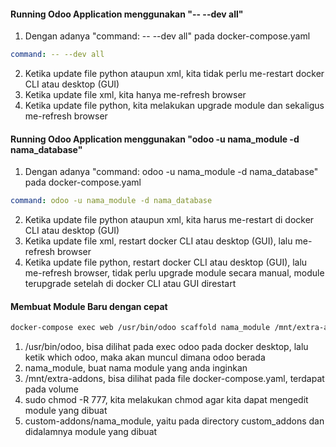 
#### Running Odoo Application menggunakan "-- --dev all"
1. Dengan adanya "command: -- --dev all" pada docker-compose.yaml
```yaml
command: -- --dev all
```
2. Ketika update file python ataupun xml, kita tidak perlu me-restart docker CLI atau desktop (GUI)
3. Ketika update file xml, kita hanya me-refresh browser
4. Ketika update file python, kita melakukan upgrade module dan sekaligus me-refresh browser

#### Running Odoo Application menggunakan "odoo -u nama_module -d nama_database"
1. Dengan adanya "command: odoo -u nama_module -d nama_database" pada docker-compose.yaml
```yaml
command: odoo -u nama_module -d nama_database
```
2. Ketika update file python ataupun xml, kita harus me-restart di docker CLI atau desktop (GUI)
3. Ketika update file xml, restart docker CLI atau desktop (GUI), lalu me-refresh browser
4. Ketika update file python, restart docker CLI atau desktop (GUI), lalu me-refresh browser, tidak perlu upgrade module secara manual, module terupgrade setelah di docker CLI atau GUI direstart

#### Membuat Module Baru dengan cepat
```sh
docker-compose exec web /usr/bin/odoo scaffold nama_module /mnt/extra-addons && sudo chmod -R 777 custom-addons/nama_module
```
1. /usr/bin/odoo, bisa dilihat pada exec odoo pada docker desktop, lalu ketik which odoo, maka akan muncul dimana odoo berada
2. nama_module, buat nama module yang anda inginkan
3. /mnt/extra-addons, bisa dilihat pada file docker-compose.yaml, terdapat pada volume
4. sudo chmod -R 777, kita melakukan chmod agar kita dapat mengedit module yang dibuat
5. custom-addons/nama_module, yaitu pada directory custom_addons dan didalamnya module yang dibuat

